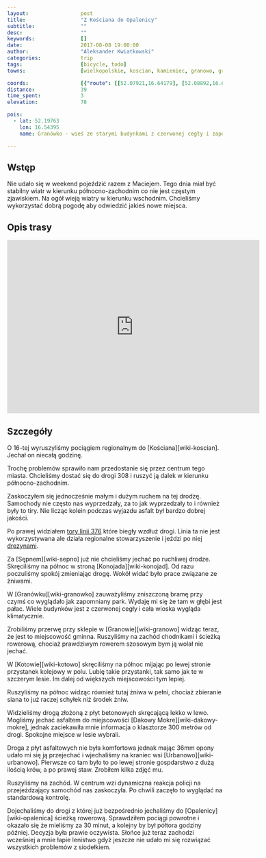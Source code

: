 ```yaml
---
layout:                 post
title:                  "Z Kościana do Opalenicy"
subtitle:               ""
desc:                   ""
keywords:               []
date:                   2017-08-08 19:00:00
author:                 "Aleksander Kwiatkowski"
categories:             trip
tags:                   [bicycle, todo]
towns:                  [wielkopolskie, koscian, kamieniec, granowo, grodzisk_wielkopolski, opalenica]

coords:                 [{"route": [[52.07921,16.64179], [52.08892,16.65089], [52.12376,16.62858], [52.15100,16.54524], [52.16290,16.53682], [52.18943,16.55021], [52.19774,16.54395], [52.19685,16.53966], [52.22199,16.53279], [52.19679,16.53974], [52.22225,16.53159], [52.22414,16.48618], [52.24711,16.46481], [52.24974,16.46610], [52.26760,16.44138], [52.26758,16.41460], [52.27535,16.39177], [52.30808,16.41108]], "type": "bicycle"}]
distance:               39
time_spent:             3
elevation:              78  

pois:
  - lat: 52.19763
    lon: 16.54395
    name: Granówko - wieś ze starymi budynkami z czerwonej cegły i zapomnianym pałacem

---
```



Wstęp
-----

Nie udało się w weekend pojeździć razem z Maciejem. Tego dnia miał być
stabilny wiatr w kierunku północno-zachodnim co nie jest częstym zjawiskiem.
Na ogół wieją wiatry w kierunku wschodnim. Chcieliśmy wykorzystać dobrą
pogodę aby odwiedzić jakieś nowe miejsca.

Opis trasy
----------

<iframe height='405' width='590' frameborder='0' allowtransparency='true' scrolling='no' src='https://www.strava.com/activities/1123815897/embed/0f776cbf67c2debfa322d2571c6cfe53c1c52546'></iframe>

Szczegóły
---------

[wiki-linia-376]: https://pl.wikipedia.org/wiki/Linia_kolejowa_nr_376
[wiki-grodzisk-drezyna]: https://pl.wikipedia.org/wiki/Grodziska_Kolej_Drezynowa

O 16-tej wyruszyliśmy pociągiem regionalnym do [Kościana][wiki-koscian].
Jechał on niecałą godzinę.

Trochę problemów sprawiło nam przedostanie się przez centrum tego miasta.
Chcieliśmy dostać się do drogi 308 i ruszyć ją dalek w kierunku
północno-zachodnim.

Zaskoczyłem się jednocześnie małym i dużym ruchem na tej drodzę. Samochody
nie często nas wyprzedzały, za to jak wyprzedzały to i również były to tiry.
Nie licząc kolein podczas wyjazdu asfalt był bardzo dobrej jakości.

Po prawej widziałem [tory linii 376][wiki-linia-376] które biegły wzdłuż drogi.
Linia ta nie jest wykorzystywana ale działa regionalne stowarzyszenie i
jeździ po niej [drezynami][wiki-grodzisk-drezyna].

Za [Sępnem][wiki-sepno] już nie chcieliśmy jechać po ruchliwej drodze.
Skręciliśmy na północ w stroną [Konojada][wiki-konojad]. Od razu poczuliśmy
spokój zmieniając drogę. Wokół widać było prace związane ze żniwami.

W [Granówku][wiki-granowko] zauważyliśmy zniszczoną bramę przy czymś co
wyglądało jak zapomniany park. Wydaję mi się że tam w głębi jest pałac.
Wiele budynków jest z czerwonej cegły i cała wioska wygląda klimatycznie.

Zrobiliśmy przerwę przy sklepie w [Granowie][wiki-granowo] widząc teraz, że
jest to miejscowość gminna. Ruszyliśmy na zachód chodnikami i ścieżką
rowerową, chociaż prawdziwym rowerem szosowym bym ją wolał nie jechać.

W [Kotowie][wiki-kotowo] skręciliśmy na północ mijając po lewej stronie
przystanek kolejowy w polu. Lubię takie przystanki, tak samo jak te w
szczerym lesie. Im dalej od większych miejscowości tym lepiej.

Ruszyliśmy na północ widząc również tutaj żniwa w pełni, chociaż zbieranie
siana to już raczej schyłek niż środek żniw.

Widzieliśmy drogą złożoną z płyt betonowych skręcającą lekko w lewo. Mogliśmy
jechać asfaltem do miejscowości [Dakowy Mokre][wiki-dakowy-mokre], jednak
zaciekawiła mnie informacja o klasztorze 300 metrów od drogi. Spokojne
miejsce w lesie wybrali.

Droga z płyt asfaltowych nie była komfortowa jednak mając 36mm opony udało
mi się ją przejechać i wjechaliśmy na kraniec wsi [Urbanowo][wiki-urbanowo].
Pierwsze co tam było to po lewej stronie gospdarstwo z dużą ilością krów,
a po prawej staw. Zrobiłem kilka zdjęć mu.

Ruszyliśmy na zachód. W centrum wzi dynamiczna reakcja policji na przejeżdzający
samochód nas zaskoczyła. Po chwili zaczęło to wyglądać na standardową kontrolę.

Dojechaliśmy do drogi z której już bezpośrednio jechaliśmy do
[Opalenicy][wiki-opalenica] ścieżką rowerową. Sprawdziłem pociągi powrotne i
okazało się że mieliśmy za 30 minut, a kolejny by był półtora godziny później.
Decyzja była prawie oczywista. Słońce już teraz zachodzi wcześniej a mnie
łapie lenistwo gdyż jeszcze nie udało mi się rozwiązać wszystkich problemów
z siodełkiem.

